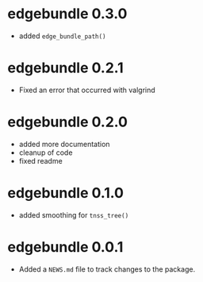 # edgebundle 0.3.0

* added `edge_bundle_path()`

# edgebundle 0.2.1

* Fixed an error that occurred with valgrind

# edgebundle 0.2.0

* added more documentation
* cleanup of code
* fixed readme

# edgebundle 0.1.0

* added smoothing for `tnss_tree()`

# edgebundle 0.0.1

* Added a `NEWS.md` file to track changes to the package.

